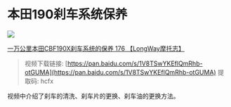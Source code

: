 # 本田190刹车系统保养

[![](https://ae01.alicdn.com/kf/HTB1jVYiSFzqK1RjSZFvq6AB7VXas.jpg)](https://v.youku.com/v_show/id_XNDA4OTg0NjcxMg==.html)

[一万公里本田CBF190X刹车系统的保养 176 【LongWay摩托志】](https://v.youku.com/v_show/id_XNDA4OTg0NjcxMg==.html)

> 视频下载链接: [https://pan.baidu.com/s/1V8TSwYKEflQmRhb-otGUMA](https://pan.baidu.com/s/1V8TSwYKEflQmRhb-otGUMA) 提取码: hcfx

视频中介绍了刹车的清洗、刹车片的更换、刹车油的更换方法。



